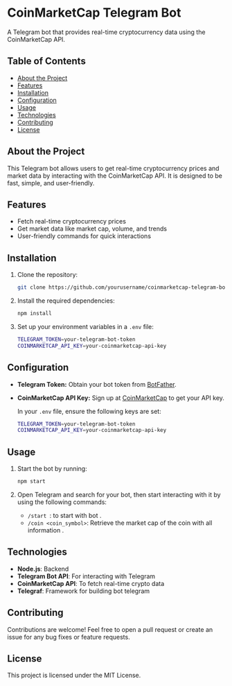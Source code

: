 # CoinMarketCap Telegram Bot

A Telegram bot that provides real-time cryptocurrency data using the CoinMarketCap API.

## Table of Contents

- [About the Project](#about-the-project)
- [Features](#features)
- [Installation](#installation)
- [Configuration](#configuration)
- [Usage](#usage)
- [Technologies](#technologies)
- [Contributing](#contributing)
- [License](#license)

## About the Project

This Telegram bot allows users to get real-time cryptocurrency prices and market data by interacting with the CoinMarketCap API. It is designed to be fast, simple, and user-friendly.

## Features

- Fetch real-time cryptocurrency prices
- Get market data like market cap, volume, and trends
- User-friendly commands for quick interactions

## Installation

1. Clone the repository:
    ```bash
    git clone https://github.com/yourusername/coinmarketcap-telegram-bot.git
    ```

2. Install the required dependencies:
    ```bash
    npm install
    ```

3. Set up your environment variables in a `.env` file:
    ```bash
    TELEGRAM_TOKEN=your-telegram-bot-token
    COINMARKETCAP_API_KEY=your-coinmarketcap-api-key
    ```

## Configuration

- **Telegram Token:** Obtain your bot token from [BotFather](https://core.telegram.org/bots#botfather).
- **CoinMarketCap API Key:** Sign up at [CoinMarketCap](https://coinmarketcap.com/api/) to get your API key.
  
    In your `.env` file, ensure the following keys are set:

    ```bash
    TELEGRAM_TOKEN=your-telegram-bot-token
    COINMARKETCAP_API_KEY=your-coinmarketcap-api-key
    ```

## Usage

1. Start the bot by running:
    ```bash
    npm start
    ```

2. Open Telegram and search for your bot, then start interacting with it by using the following commands:

    - `/start `: to start with bot .
    - `/coin <coin_symbol>`: Retrieve the market cap of the coin with all information .
   

## Technologies

- **Node.js**: Backend
- **Telegram Bot API**: For interacting with Telegram
- **CoinMarketCap API**: To fetch real-time crypto data
- **Telegraf**: Framework for building bot telegram

  
## Contributing

Contributions are welcome! Feel free to open a pull request or create an issue for any bug fixes or feature requests.

## License

This project is licensed under the MIT License.
